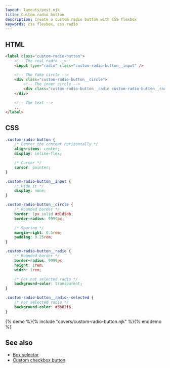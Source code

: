 ```yaml
---
layout: layouts/post.njk
title: Custom radio button
description: Create a custom radio button with CSS flexbox
keywords: css flexbox, css radio
---
```


## HTML

```html
<label class="custom-radio-button">
    <!-- The real radio -->
    <input type="radio" class="custom-radio-button__input" />

    <!-- The fake circle -->
    <div class="custom-radio-button__circle">
        <!-- The inner circle -->
        <div class="custom-radio-button__radio custom-radio-button__radio--selected"></div>
    </div>

    <!-- The text -->
    ...
</label>
```

## CSS

```css
.custom-radio-button {
    /* Center the content horizontally */
    align-items: center;
    display: inline-flex;

    /* Cursor */
    cursor: pointer;
}

.custom-radio-button__input {
    /* Hide it */
    display: none;
}

.custom-radio-button__circle {
    /* Rounded border */
    border: 1px solid #d1d5db;
    border-radius: 9999px;

    /* Spacing */
    margin-right: 0.5rem;
    padding: 0.25rem;
}

.custom-radio-button__radio {
    /* Rounded border */
    border-radius: 9999px;
    height: 1rem;
    width: 1rem;

    /* For not selected radio */
    background-color: transparent;
}

.custom-radio-button__radio--selected {
    /* For selected radio */
    background-color: #3b82f6;
}
```

{% demo %}{% include "covers/custom-radio-button.njk" %}{% enddemo %}

## See also

- [Box selector](/box-selector/)
- [Custom checkbox button](/custom-checkbox-button/)
